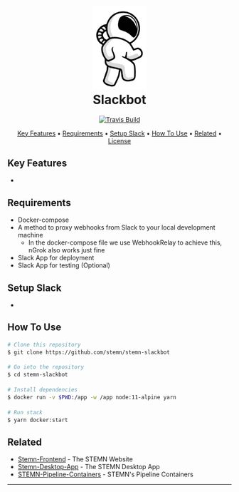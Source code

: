 
<h1 align="center">
  <br>
  <a href="https://www.stemn.com/"><img src="docs/astronaut.svg" alt="STEMN Logo" width="120"></a>
  <br>
  Slackbot
  <br>
</h1>

<p align="center">
  <a href="https://travis-ci.org/stemn/stemn-slackbot.svg?branch=master">
    <img src="https://travis-ci.org/stemn/stemn-slackbot.svg?branch=master"
         alt="Travis Build">
  </a>
</p>

<p align="center">
  <a href="#key-features">Key Features</a> •
  <a href="#requirements">Requirements</a> •
  <a href="#setup-slack">Setup Slack</a> •
  <a href="#how-to-use">How To Use</a> •
  <a href="#related">Related</a> •
  <a href="#license">License</a>
</p>

## Key Features

*

## Requirements
* Docker-compose
* A method to proxy webhooks from Slack to your local development machine
  - In the docker-compose file we use WebhookRelay to achieve this, nGrok also works just fine
* Slack App for deployment
* Slack App for testing (Optional)

## Setup Slack

*

## How To Use

```bash
# Clone this repository
$ git clone https://github.com/stemn/stemn-slackbot

# Go into the repository
$ cd stemn-slackbot

# Install dependencies
$ docker run -v $PWD:/app -w /app node:11-alpine yarn

# Run stack
$ yarn docker:start
```

## Related

* [Stemn-Frontend](https://github.com/stemn/stemn-frontend) - The STEMN Website
* [Stemn-Desktop-App](https://github.com/stemn/stemn-desktop) - The STEMN Desktop App
* [STEMN-Pipeline-Containers](https://github.com/stemn/stemn-pipeline-containers) - STEMN's Pipeline Containers

---
